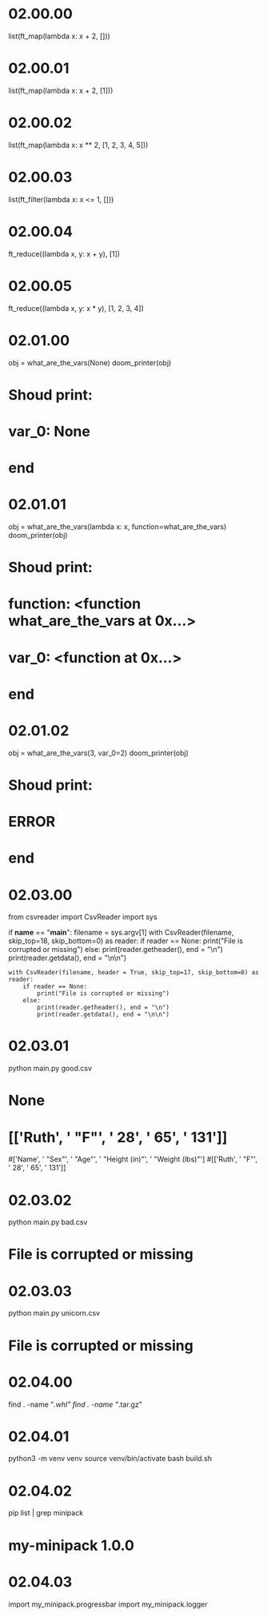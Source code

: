 
# 02.00.00
list(ft_map(lambda x: x + 2, []))


# 02.00.01
list(ft_map(lambda x: x + 2, [1]))


# 02.00.02
list(ft_map(lambda x: x ** 2, [1, 2, 3, 4, 5]))


# 02.00.03
list(ft_filter(lambda x: x <= 1, []))


# 02.00.04
ft_reduce((lambda x, y: x + y), [1])


# 02.00.05
ft_reduce((lambda x, y: x * y), [1, 2, 3, 4])


# 02.01.00
obj = what_are_the_vars(None)
doom_printer(obj)

# Shoud print:

# var_0: None
# end


# 02.01.01
obj = what_are_the_vars(lambda x: x, function=what_are_the_vars)
doom_printer(obj)

# Shoud print:

# function: <function what_are_the_vars at 0x...>
# var_0: <function <lambda> at 0x...>
# end


# 02.01.02
obj = what_are_the_vars(3, var_0=2)
doom_printer(obj)

# Shoud print:

# ERROR
# end


# 02.03.00
from csvreader import CsvReader
import sys 

if __name__ == "__main__":
    filename = sys.argv[1]
    with CsvReader(filename, skip_top=18, skip_bottom=0) as reader:
        if reader == None:
            print("File is corrupted or missing")
        else:
            print(reader.getheader(), end = "\n")
            print(reader.getdata(), end = "\n\n")

    with CsvReader(filename, header = True, skip_top=17, skip_bottom=0) as reader:
        if reader == None:
            print("File is corrupted or missing")
        else:
            print(reader.getheader(), end = "\n")
            print(reader.getdata(), end = "\n\n")


# 02.03.01
python main.py good.csv
# None
# [['Ruth', '       "F"', '   28', '       65', '      131']]

#['Name', '     "Sex"', ' "Age"', ' "Height (in)"', ' "Weight (lbs)"']
#[['Ruth', '       "F"', '   28', '       65', '      131']]


# 02.03.02
python main.py bad.csv
# File is corrupted or missing


# 02.03.03
python main.py unicorn.csv
# File is corrupted or missing


# 02.04.00
find . -name "*.whl"
find . -name "*.tar.gz"


# 02.04.01
python3 -m venv venv
source venv/bin/activate
bash build.sh


# 02.04.02
pip list | grep minipack
# my-minipack        1.0.0


# 02.04.03
import my_minipack.progressbar
import my_minipack.logger

